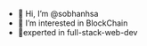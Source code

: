- 👋 Hi, I’m @sobhanhsa
- 👀 I’m interested in BlockChain
- 📙experted in full-stack-web-dev

<!---
sobhanhsa/sobhanhsa is a ✨ special ✨ repository because its `README.md` (this file) appears on your GitHub profile.
You can click the Preview link to take a look at your changes.
--->
